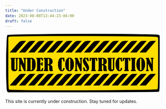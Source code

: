 ```yaml
---
title: "Under Construction"
date: 2023-08-08T13:44:23-04:00
draft: false
---
```


![Under construction](/images/231626.png)

This site is currently under construction.  Stay tuned for updates.

